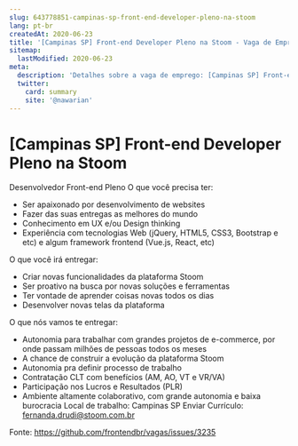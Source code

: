```yaml
---
slug: 643778851-campinas-sp-front-end-developer-pleno-na-stoom
lang: pt-br
createdAt: 2020-06-23
title: '[Campinas SP] Front-end Developer Pleno na Stoom - Vaga de Emprego'
sitemap:
  lastModified: 2020-06-23
meta:
  description: 'Detalhes sobre a vaga de emprego: [Campinas SP] Front-end Developer Pleno na Stoom'
  twitter:
    card: summary
    site: '@nawarian'
---
```


# [Campinas SP] Front-end Developer Pleno na Stoom

Desenvolvedor Front-end Pleno
O que você precisa ter: 
- Ser apaixonado por desenvolvimento de websites
- Fazer das suas entregas as melhores do mundo
- Conhecimento em UX e/ou Design thinking
- Experiência com tecnologias Web (jQuery, HTML5, CSS3, Bootstrap e etc) e algum framework frontend (Vue.js, React, etc)

O que você irá entregar: 
- Criar novas funcionalidades da plataforma Stoom
- Ser proativo na busca por novas soluções e ferramentas
- Ter vontade de aprender coisas novas todos os dias
- Desenvolver novas telas da plataforma

O que nós vamos te entregar: 
- Autonomia para trabalhar com grandes projetos de e-commerce, por onde passam milhões de pessoas todos os meses
- A chance de construir a evolução da plataforma Stoom
- Autonomia pra definir processo de trabalho
- Contratação CLT com benefícios (AM, AO, VT e VR/VA)
- Participação nos Lucros e Resultados (PLR)
- Ambiente altamente colaborativo, com grande autonomia e baixa burocracia
Local de trabalho: Campinas SP
Enviar Currículo: fernanda.drudi@stoom.com.br




Fonte: https://github.com/frontendbr/vagas/issues/3235